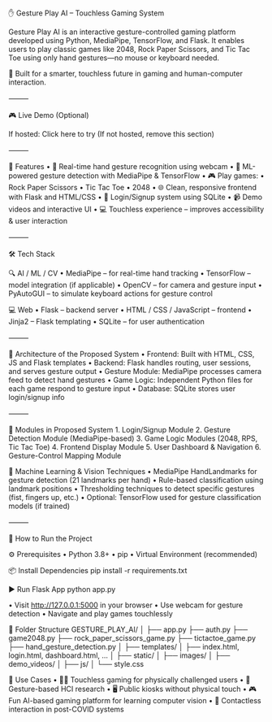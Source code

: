 ✋ Gesture Play AI – Touchless Gaming System

Gesture Play AI is an interactive gesture-controlled gaming platform developed using Python, MediaPipe, TensorFlow, and Flask. It enables users to play classic games like 2048, Rock Paper Scissors, and Tic Tac Toe using only hand gestures—no mouse or keyboard needed.

🚀 Built for a smarter, touchless future in gaming and human-computer interaction.

⸻

🎮 Live Demo (Optional)

If hosted: Click here to try
(If not hosted, remove this section)

⸻

📌 Features
	•	🎯 Real-time hand gesture recognition using webcam
	•	🧠 ML-powered gesture detection with MediaPipe & TensorFlow
	•	🎮 Play games:
	•	Rock Paper Scissors
	•	Tic Tac Toe
	•	2048
	•	🌐 Clean, responsive frontend with Flask and HTML/CSS
	•	🔐 Login/Signup system using SQLite
	•	📹 Demo videos and interactive UI
	•	💻 Touchless experience – improves accessibility & user interaction

⸻

🛠 Tech Stack

🔍 AI / ML / CV
	•	MediaPipe – for real-time hand tracking
	•	TensorFlow – model integration (if applicable)
	•	OpenCV – for camera and gesture input
	•	PyAutoGUI – to simulate keyboard actions for gesture control

💻 Web
	•	Flask – backend server
	•	HTML / CSS / JavaScript – frontend
	•	Jinja2 – Flask templating
	•	SQLite – for user authentication

⸻

🧱 Architecture of the Proposed System
	•	Frontend: Built with HTML, CSS, JS and Flask templates
	•	Backend: Flask handles routing, user sessions, and serves gesture output
	•	Gesture Module: MediaPipe processes camera feed to detect hand gestures
	•	Game Logic: Independent Python files for each game respond to gesture input
	•	Database: SQLite stores user login/signup info

⸻

🧩 Modules in Proposed System
	1.	Login/Signup Module
	2.	Gesture Detection Module (MediaPipe-based)
	3.	Game Logic Modules (2048, RPS, Tic Tac Toe)
	4.	Frontend Display Module
	5.	User Dashboard & Navigation
	6.	Gesture-Control Mapping Module

🧠 Machine Learning & Vision Techniques
	•	MediaPipe HandLandmarks for gesture detection (21 landmarks per hand)
	•	Rule-based classification using landmark positions
	•	Thresholding techniques to detect specific gestures (fist, fingers up, etc.)
	•	Optional: TensorFlow used for gesture classification models (if trained)

⸻

🧪 How to Run the Project

⚙ Prerequisites
	•	Python 3.8+
	•	pip
	•	Virtual Environment (recommended)

📦 Install Dependencies
pip install -r requirements.txt

▶ Run Flask App
python app.py

•	Visit http://127.0.0.1:5000 in your browser
	•	Use webcam for gesture detection
	•	Navigate and play games touchlessly

📂 Folder Structure
GESTURE_PLAY_AI/
│
├── app.py
├── auth.py
├── game2048.py
├── rock_paper_scissors_game.py
├── tictactoe_game.py
├── hand_gesture_detection.py
│
├── templates/
│   ├── index.html, login.html, dashboard.html, ...
│
├── static/
│   ├── images/
│   ├── demo_videos/
│   ├── js/
│   └── style.css

📌 Use Cases
	•	👨‍🦽 Touchless gaming for physically challenged users
	•	🧪 Gesture-based HCI research
	•	🖥 Public kiosks without physical touch
	•	🎮 Fun AI-based gaming platform for learning computer vision
	•	🧼 Contactless interaction in post-COVID systems



 
